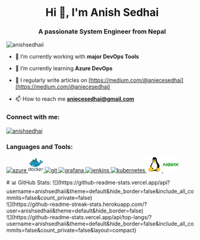 <h1 align="center">Hi 👋, I'm Anish Sedhai</h1>
<h3 align="center">A passionate System Engineer from Nepal</h3>

<p align="left"> <img src="https://komarev.com/ghpvc/?username=anishsedhaii&label=Profile%20views&color=0e75b6&style=flat" alt="anishsedhaii" /> </p>

- 🔭 I’m currently working with **major DevOps Tools**

- 🌱 I’m currently learning **Azure DevOps**

- 📝 I regularly write articles on [https://medium.com/@aniecesedhai](https://medium.com/@aniecesedhai)

- 📫 How to reach me **aniecesedhai@gmail.com**

<h3 align="left">Connect with me:</h3>
<p align="left">
<a href="https://linkedin.com/in/anishsedhai" target="blank"><img align="center" src="https://raw.githubusercontent.com/rahuldkjain/github-profile-readme-generator/master/src/images/icons/Social/linked-in-alt.svg" alt="anishsedhai" height="30" width="40" /></a>
</p>

<h3 align="left">Languages and Tools:</h3>
<p align="left"> <a href="https://azure.microsoft.com/en-in/" target="_blank" rel="noreferrer"> <img src="https://www.vectorlogo.zone/logos/microsoft_azure/microsoft_azure-icon.svg" alt="azure" width="40" height="40"/> </a> <a href="https://www.docker.com/" target="_blank" rel="noreferrer"> <img src="https://raw.githubusercontent.com/devicons/devicon/master/icons/docker/docker-original-wordmark.svg" alt="docker" width="40" height="40"/> </a> <a href="https://git-scm.com/" target="_blank" rel="noreferrer"> <img src="https://www.vectorlogo.zone/logos/git-scm/git-scm-icon.svg" alt="git" width="40" height="40"/> </a> <a href="https://grafana.com" target="_blank" rel="noreferrer"> <img src="https://www.vectorlogo.zone/logos/grafana/grafana-icon.svg" alt="grafana" width="40" height="40"/> </a> <a href="https://www.jenkins.io" target="_blank" rel="noreferrer"> <img src="https://www.vectorlogo.zone/logos/jenkins/jenkins-icon.svg" alt="jenkins" width="40" height="40"/> </a> <a href="https://kubernetes.io" target="_blank" rel="noreferrer"> <img src="https://www.vectorlogo.zone/logos/kubernetes/kubernetes-icon.svg" alt="kubernetes" width="40" height="40"/> </a> <a href="https://www.linux.org/" target="_blank" rel="noreferrer"> <img src="https://raw.githubusercontent.com/devicons/devicon/master/icons/linux/linux-original.svg" alt="linux" width="40" height="40"/> </a> <a href="https://www.nginx.com" target="_blank" rel="noreferrer"> <img src="https://raw.githubusercontent.com/devicons/devicon/master/icons/nginx/nginx-original.svg" alt="nginx" width="40" height="40"/> </a> </p>
# 📊 GitHub Stats:
![](https://github-readme-stats.vercel.app/api?username=anishsedhaii&theme=default&hide_border=false&include_all_commits=false&count_private=false)<br/>
![](https://github-readme-streak-stats.herokuapp.com/?user=anishsedhaii&theme=default&hide_border=false)<br/>
![](https://github-readme-stats.vercel.app/api/top-langs/?username=anishsedhaii&theme=default&hide_border=false&include_all_commits=false&count_private=false&layout=compact)
